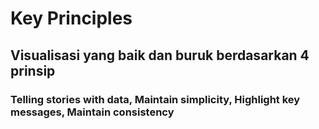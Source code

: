# Key Principles
## Visualisasi yang baik dan buruk berdasarkan 4 prinsip
### Telling stories with data, Maintain simplicity, Highlight key messages, Maintain consistency

